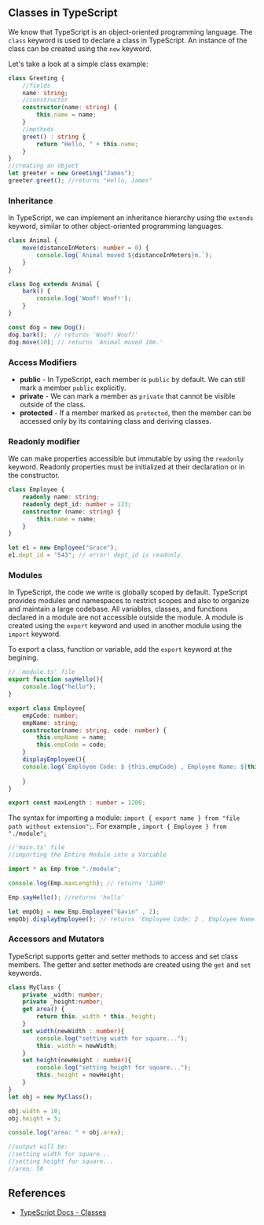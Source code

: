 ## Classes in TypeScript

We know that TypeScript is an object-oriented programming language. The `class` keyword is used to declare a class in TypeScript. An instance of the class can be created using the `new` keyword.

Let's take a look at a simple class example:

```typescript
class Greeting {
    //fields
    name: string;
    //constructor
    constructor(name: string) {
        this.name = name;
    }
    //methods
    greet() : string {
        return "Hello, " + this.name;
    }
}
//creating an object
let greeter = new Greeting("James");
greeter.greet(); //returns "Hello, James"
```

### Inheritance

In TypeScript, we can implement an inheritance hierarchy using the `extends` keyword, similar to other object-oriented programming languages.

```typescript
class Animal {
    move(distanceInMeters: number = 0) {
        console.log(`Animal moved ${distanceInMeters}m.`);
    }
}

class Dog extends Animal {
    bark() {
        console.log('Woof! Woof!');
    }
}

const dog = new Dog();
dog.bark();  // returns 'Woof! Woof!'
dog.move(10); // returns 'Animal moved 10m.'
```
### Access Modifiers

* **public** -  In TypeScript, each member is `public` by default. We can still mark a member `public` explicitly.
* **private** -  We can mark a member as `private` that cannot be visible outside of the class.
* **protected** -  If a member marked as `protected`, then the member can be accessed only by its containing class and deriving classes.

### Readonly modifier

We can make properties accessible but immutable by using the `readonly` keyword. Readonly properties must be initialized at their declaration or in the constructor.

```typescript
class Employee {
    readonly name: string;
    readonly dept_id: number = 123;
    constructor (name: string) {
        this.name = name;
    }
}

let e1 = new Employee("Grace");
e1.dept_id = "543"; // error! dept_id is readonly.
```

### Modules

In TypeScript, the code we write is globally scoped by default. TypeScript provides modules and namespaces to restrict scopes and also to organize and maintain a large codebase. All variables, classes, and functions declared in a module are not accessible outside the module. A module is created using the `export` keyword and used in another module using the `import` keyword.

To export a class, function or variable, add the `export` keyword at the begining.

```typescript
// 'module.ts' file
export function sayHello(){
    console.log("hello");
}

export class Employee{
    empCode: number;
    empName: string;
    constructor(name: string, code: number) {
        this.empName = name;
        this.empCode = code;
    }
    displayEmployee(){
    console.log(`Employee Code: $ {this.empCode} , Employee Name: ${this.empName} `);
  
    }
}

export const maxLength : number = 1200;

```

The syntax for importing a module: `import { export name } from "file path without extension";`. For example , `import { Employee } from "./module";`

```typescript
//'main.ts' file
//importing the Entire Module into a Variable

import * as Emp from "./module";

console.log(Emp.maxLength); // returns '1200'

Emp.sayHello(); //returns 'hello'

let empObj = new Emp.Employee("Gavin" , 2);
empObj.displayEmployee(); // returns 'Employee Code: 2 , Employee Name: Gavin'

```


### Accessors and Mutators

TypeScript supports getter and setter methods to access and set class members. The getter and setter methods are created using  the `get` and `set` keywords.

```typescript
class MyClass { 
    private _width: number; 
    private _height:number; 
    get area() { 
        return this._width * this._height; 
    } 
    set width(newWidth : number){
        console.log("setting width for square...");
        this._width = newWidth;
    }
    set height(newHeight : number){
        console.log("setting height for square...");
        this._height = newHeight;
    }
} 
let obj = new MyClass();

obj.width = 10;
obj.height = 5;

console.log("area: " + obj.area);

//output will be:
//setting width for square...
//setting height for square...
//area: 50
```

## References

* [TypeScript Docs - Classes](https://www.typescriptlang.org/docs/handbook/classes.html)
